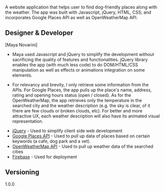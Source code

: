 A website application that helps user to find dog-friendly places along with the weather. The app was built with Javascript, jQuery, HTML, CSS; and incorporates Google Places API as well as OpenWeatherMap API. 

## Designer & Developer

[Maya Novarini]


- Maya used Javascript and jQuery to simplify the development without sacrificing the quality of features and functionalities. jQuery library enables the app (with much less code) to do DOM/HTML/CSS manipulation as well as effects or animations integration on some elements. 

- For relevancy and brevity, I only retrieve some information from the APIs. For Google Places, the app pulls up the place's name, address, rating and opening hours status (open / closed). As for the OpenWeatherMap, the app retrieves only the temperature in the searched city and the weather description (e.g. the sky is clear, of it there are few clouds or broken clouds, etc). For better and more attractive UX, each weather description will also have its animated visual representation. 

* [jQuery](https://jquery.com/) - Used to simplify client side web development
* [Google Places API](https://developers.google.com/maps/documentation/javascript/places) - Used to pull up data of places based on certain keywords (a cafe, dog park and a vet).
* [OpenWeatherMap API](https://openweathermap.org/current) - Used to pull up weather data of the searched cities
* [Firebase](https://firebase.google.com/) - Used for deployment

## Versioning

1.0.0



